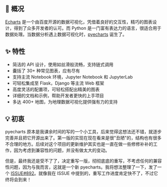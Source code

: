 ## 📣 概况

[Echarts](https://github.com/ecomfe/echarts) 是一个由百度开源的数据可视化，凭借着良好的交互性，精巧的图表设计，得到了众多开发者的认可。而 Python 是一门富有表达力的语言，很适合用于数据处理。当数据分析遇上数据可视化时，[pyecharts](https://github.com/pyecharts/pyecharts) 诞生了。

## ✨ 特性

* 简洁的 API 设计，使用如丝滑般流畅，支持链式调用
* 囊括了 30+ 种常见图表，应有尽有
* 支持主流 Notebook 环境，Jupyter Notebook 和 JupyterLab
* 可轻松集成至 Flask，Django 等主流 Web 框架
* 高度灵活的配置项，可轻松搭配出精美的图表
* 详细的文档和示例，帮助开发者更快的上手项目
* 多达 400+ 地图，为地理数据可视化提供强有力的支持

## 💡 初衷

pyecharts 原本是我课余时间的写的一个小工具，后来觉得这想法还不错，就逐步完善并且把它开源出来了。第一版的实现在现在看来是很"丑陋"的，结构也有很多不合理的地方。后续对这个项目的更新维护其实也是一直在做一些修修补补的工作，因为考虑到兼容性的问题，并没有做太大的变动。

但是，最终我还是受不了了，决定重写一版，彻彻底底的重写，不考虑任何的兼容性问题，因为与我而言，这就是一个新 pyecharts。我将想法整理了一下，发了一个 [ISSUE#892](https://github.com/pyecharts/pyecharts/issues/892)。就像我在 ISSUE 中提到的，重写工作进度肯定快不了，不过它终将会到来！
